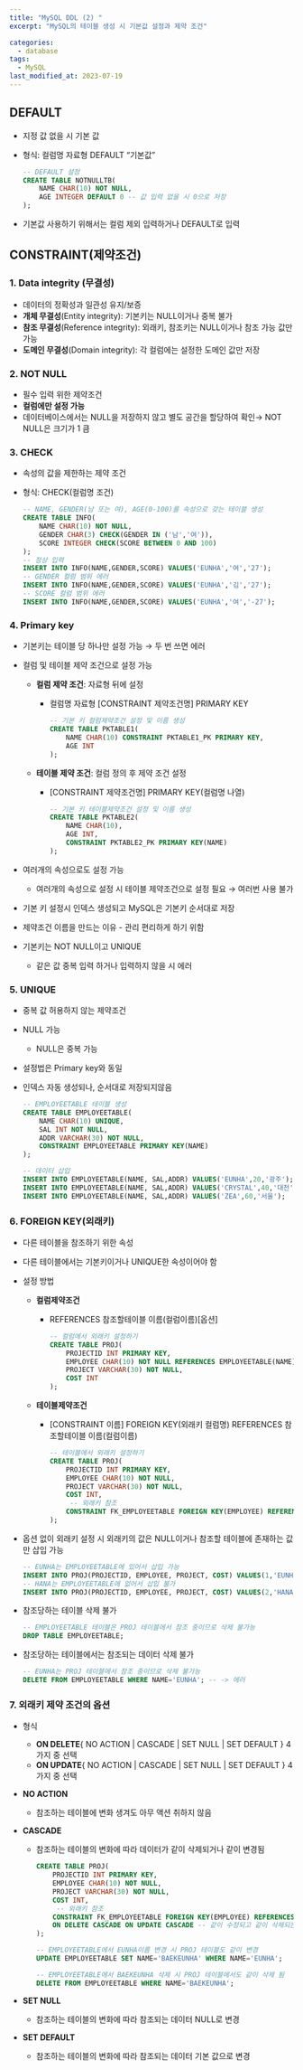 ```yaml
---
title: "MySQL DDL (2) "
excerpt: "MySQL의 테이블 생성 시 기본값 설정과 제약 조건"

categories:
  - database
tags:
  - MySQL
last_modified_at: 2023-07-19
---
```


## DEFAULT

- 지정 값 없을 시 기본 값
- 형식: 컬럼명 자료형 DEFAULT  “기본값”
    
    ```sql
    -- DEFAULT 설정
    CREATE TABLE NOTNULLTB(
    	NAME CHAR(10) NOT NULL,
    	AGE INTEGER DEFAULT 0 -- 값 입력 없을 시 0으로 저장
    );
    ```
    
- 기본값 사용하기 위해서는 컬럼 제외 입력하거나 DEFAULT로 입력

## CONSTRAINT(제약조건)

### 1. Data integrity (무결성)

- 데이터의 정확성과 일관성 유지/보증
- **개체 무결성**(Entity integrity): 기본키는 NULL이거나 중복 불가
- **참조 무결성**(Reference integrity): 외래키, 참조키는 NULL이거나 참조 가능 값만 가능
- **도메인 무결성**(Domain integrity): 각 컬럼에는 설정한 도메인 값만 저장

### 2. NOT NULL

- 필수 입력 위한 제약조건
- **컬럼에만 설정 가능**
- 데이터베이스에서는 NULL을 저장하지 않고 별도 공간을 할당하여 확인→ NOT NULL은 크기가 1 큼

### 3. CHECK

- 속성의 값을 제한하는 제약 조건
- 형식: CHECK(컬럼명 조건)
    
    ```sql
    -- NAME, GENDER(남 또는 여), AGE(0-100)를 속성으로 갖는 테이블 생성
    CREATE TABLE INFO(
    	NAME CHAR(10) NOT NULL,
    	GENDER CHAR(3) CHECK(GENDER IN ('남','여')),
    	SCORE INTEGER CHECK(SCORE BETWEEN 0 AND 100)
    );	
    -- 정상 입력
    INSERT INTO INFO(NAME,GENDER,SCORE) VALUES('EUNHA','여','27');
    -- GENDER 컬럼 범위 에러
    INSERT INTO INFO(NAME,GENDER,SCORE) VALUES('EUNHA','김','27');
    -- SCORE 컬럼 범위 에러
    INSERT INTO INFO(NAME,GENDER,SCORE) VALUES('EUNHA','여','-27');
    ```
    

### 4. Primary key

- 기본키는 테이블 당 하나만 설정 가능 → 두 번 쓰면 에러
- 컬럼 및 테이블 제약 조건으로 설정 가능
    - **컬럼 제약 조건**: 자료형 뒤에 설정
        - 컬럼명 자료형 [CONSTRAINT 제약조건명] PRIMARY KEY
            
            ```sql
            -- 기본 키 컬럼제약조건 설정 및 이름 생성
            CREATE TABLE PKTABLE1(
            	NAME CHAR(10) CONSTRAINT PKTABLE1_PK PRIMARY KEY,
            	AGE INT
            );
            ```
            
    - **테이블 제약 조건**: 컬럼 정의 후 제약 조건 설정
        - [CONSTRAINT 제약조건명] PRIMARY KEY(컬럼명 나열)
            
            ```sql
            -- 기본 키 테이블제약조건 설정 및 이름 생성
            CREATE TABLE PKTABLE2(
            	NAME CHAR(10), 
            	AGE INT,
            	CONSTRAINT PKTABLE2_PK PRIMARY KEY(NAME)
            );
            ```
            
- 여러개의 속성으로도 설정 가능
    - 여러개의 속성으로 설정 시 테이블 제약조건으로 설정 필요 → 여러번 사용 불가
- 기본 키 설정시 인덱스 생성되고 MySQL은 기본키 순서대로 저장
- 제약조건 이름을 만드는 이유 - 관리 편리하게 하기 위함
- 기본키는 NOT NULL이고 UNIQUE
    - 같은 값 중복 입력 하거나 입력하지 않을 시 에러
    

### 5. UNIQUE

- 중복 값 허용하지 않는 제약조건
- NULL 가능
    - NULL은 중복 가능
- 설정법은 Primary key와 동일
- 인덱스 자동 생성되나, 순서대로 저장되지않음
    
    ```sql
    -- EMPLOYEETABLE 테이블 생성
    CREATE TABLE EMPLOYEETABLE(
    	NAME CHAR(10) UNIQUE, 
    	SAL INT NOT NULL,
    	ADDR VARCHAR(30) NOT NULL,
    	CONSTRAINT EMPLOYEETABLE PRIMARY KEY(NAME)
    );
    
    -- 데이터 삽입
    INSERT INTO EMPLOYEETABLE(NAME, SAL,ADDR) VALUES('EUNHA',20,'광주');
    INSERT INTO EMPLOYEETABLE(NAME, SAL,ADDR) VALUES('CRYSTAL',40,'대전');
    INSERT INTO EMPLOYEETABLE(NAME, SAL,ADDR) VALUES('ZEA',60,'서울');
    ```
    

### 6. FOREIGN KEY(외래키)

- 다른 테이블을 참조하기 위한 속성
- 다른 테이블에서는 기본키이거나 UNIQUE한 속성이어야 함
- 설정 방법
    - **컬럼제약조건**
        - REFERENCES 참조할테이블 이름(컬럼이름)[옵션]
            
            ```sql
            -- 컬럼에서 외래키 설정하기
            CREATE TABLE PROJ(
            	PROJECTID INT PRIMARY KEY,
            	EMPLOYEE CHAR(10) NOT NULL REFERENCES EMPLOYEETABLE(NAME), -- 외래키 참조
            	PROJECT VARCHAR(30) NOT NULL,
            	COST INT
            );
            ```
            
    - **테이블제약조건**
        - [CONSTRAINT 이름] FOREIGN KEY(외래키 컬럼명) REFERENCES 참조할테이블 이름(컬럼이름)
            
            ```sql
            -- 테이블에서 외래키 설정하기
            CREATE TABLE PROJ(
            	PROJECTID INT PRIMARY KEY,
            	EMPLOYEE CHAR(10) NOT NULL,
            	PROJECT VARCHAR(30) NOT NULL,
            	COST INT,
            	 -- 외래키 참조
            	CONSTRAINT FK_EMPLOYEETABLE FOREIGN KEY(EMPLOYEE) REFERENCES EMPLOYEETABLE(NAME)
            );
            ```
            
- 옵션 없이 외래키 설정 시 외래키의 값은 NULL이거나 참조할 테이블에 존재하는 값만 삽입 가능
    
    ```sql
    -- EUNHA는 EMPLOYEETABLE에 있어서 삽입 가능
    INSERT INTO PROJ(PROJECTID, EMPLOYEE, PROJECT, COST) VALUES(1,'EUNHA','웹서비스',4000);
    -- HANA는 EMPLOYEETABLE에 없어서 삽입 불가
    INSERT INTO PROJ(PROJECTID, EMPLOYEE, PROJECT, COST) VALUES(2,'HANA','클라우드',3000);
    ```
    
- 참조당하는 테이블 삭제 불가
    
    ```sql
    -- EMPLOYEETABLE 테이블은 PROJ 테이블에서 참조 중이므로 삭제 불가능
    DROP TABLE EMPLOYEETABLE;
    ```
    
- 참조당하는 테이블에서는 참조되는 데이터 삭제 불가
    
    ```sql
    -- EUNHA는 PROJ 테이블에서 참조 중이므로 삭제 불가능
    DELETE FROM EMPLOYEETABLE WHERE NAME='EUNHA'; -- -> 에러
    ```
    

### 7. 외래키 제약 조건의 옵션

- 형식
    - **ON DELETE**{ NO ACTION | CASCADE | SET NULL | SET DEFAULT } 4가지 중 선택
    - **ON UPDATE**{ NO ACTION | CASCADE | SET NULL | SET DEFAULT } 4가지 중 선택
- **NO ACTION**
    - 참조하는 테이블에 변화 생겨도 아무 액션 취하지 않음
- **CASCADE**
    - 참조하는 테이블의 변화에 따라 데이터가 같이 삭제되거나 같이 변경됨
        
        ```sql
        CREATE TABLE PROJ(
        	PROJECTID INT PRIMARY KEY,
        	EMPLOYEE CHAR(10) NOT NULL,
        	PROJECT VARCHAR(30) NOT NULL,
        	COST INT,
        	 -- 외래키 참조
        	CONSTRAINT FK_EMPLOYEETABLE FOREIGN KEY(EMPLOYEE) REFERENCES EMPLOYEETABLE(NAME)
        	ON DELETE CASCADE ON UPDATE CASCADE -- 같이 수정되고 같이 삭제되는 옵션 설정
        );
        
        -- EMPLOYEETABLE에서 EUNHA이름 변경 시 PROJ 테이블도 같이 변경
        UPDATE EMPLOYEETABLE SET NAME='BAEKEUNHA' WHERE NAME='EUNHA';
        
        -- EMPLOYEETABLE에서 BAEKEUNHA 삭제 시 PROJ 테이블에서도 같이 삭제 됨
        DELETE FROM EMPLOYEETABLE WHERE NAME='BAEKEUNHA';
        ```
        
- **SET NULL**
    - 참조하는 테이블의 변화에 따라 참조되는 데이터 NULL로 변경
- **SET DEFAULT**
    - 참조하는 테이블의 변화에 따라 참조되는 데이터 기본 값으로 변경